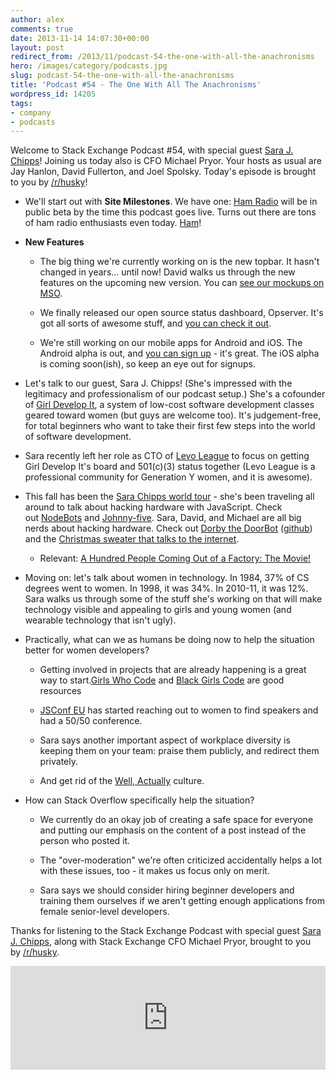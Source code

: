 ```yaml
---
author: alex
comments: true
date: 2013-11-14 14:07:30+00:00
layout: post
redirect_from: /2013/11/podcast-54-the-one-with-all-the-anachronisms
hero: /images/category/podcasts.jpg
slug: podcast-54-the-one-with-all-the-anachronisms
title: 'Podcast #54 - The One With All The Anachronisms'
wordpress_id: 14205
tags:
- company
- podcasts
---
```


Welcome to Stack Exchange Podcast #54, with special guest [Sara J. Chipps](http://sarajchipps.com/)! Joining us today also is CFO Michael Pryor. Your hosts as usual are Jay Hanlon, David Fullerton, and Joel Spolsky. Today's episode is brought to you by [/r/husky](http://reddit.com/r/husky)!



	
  * We'll start out with **Site Milestones**. We have one: [Ham Radio](http://ham.stackexchange.com/?utm_source=seblog&utm_medium=link&utm_campaign=podcast&utm_content=podcast54) will be in public beta by the time this podcast goes live. Turns out there are tons of ham radio enthusiasts even today. [Ham](http://media.tumblr.com/tumblr_mc58hpTHQ81qiau0f.gif)!

	
  * **New Features**

	
    * The big thing we're currently working on is the new topbar. It hasn't changed in years... until now! David walks us through the new features on the upcoming new version. You can [see our mockups on MSO](http://meta.stackoverflow.com/questions/198613/feedback-request-new-top-bar-and-multicollider-redesign?utm_source=seblog&utm_medium=link&utm_campaign=podcast&utm_content=podcast54).

	
    * We finally released our open source status dashboard, Opserver. It's got all sorts of awesome stuff, and [you can check it out](https://github.com/opserver/Opserver).

	
    * We're still working on our mobile apps for Android and iOS. The Android alpha is out, and [you can sign up](http://meta.stackoverflow.com/questions/190200/help-us-test-the-alpha-version-of-our-android-app?utm_source=seblog&utm_medium=link&utm_campaign=podcast&utm_content=podcast54) - it's great. The iOS alpha is coming soon(ish), so keep an eye out for signups.




	
  * Let's talk to our guest, Sara J. Chipps! (She's impressed with the legitimacy and professionalism of our podcast setup.) She's a cofounder of [Girl Develop It](http://www.girldevelopit.com/), a system of low-cost software development classes geared toward women (but guys are welcome too). It's judgement-free, for total beginners who want to take their first few steps into the world of software development.

	
  * Sara recently left her role as CTO of [Levo League](http://www.levo.com/) to focus on getting Girl Develop It's board and 501(c)(3) status together (Levo League is a professional community for Generation Y women, and it is awesome).

	
  * This fall has been the [Sara Chipps world tour](http://sarajchipps.com/speaking) - she's been traveling all around to talk about hacking hardware with JavaScript. Check out [NodeBots](http://nodebots.io/) and [Johnny-five](https://github.com/rwaldron/johnny-five). Sara, David, and Michael are all big nerds about hacking hardware. Check out [Dorby the DoorBot](http://rbrtr.com/post/44142337865/dorby-the-doorbot) ([github](https://github.com/LevoLeague/dorby)) and the [Christmas sweater that talks to the internet](http://developers.levoleague.com/post/39445070833/open-sourcing-our-arduino-powered-christmas-sweater).

	
    * Relevant: [A Hundred People Coming Out of a Factory: The Movie!](http://www.youtube.com/watch?v=OYpKZx090UE)




	
  * Moving on: let's talk about women in technology. In 1984, 37% of CS degrees went to women. In 1998, it was 34%. In 2010-11, it was 12%.  Sara walks us through some of the stuff she's working on that will make technology visible and appealing to girls and young women (and wearable technology that isn't ugly).

	
  * Practically, what can we as humans be doing now to help the situation better for women developers?

	
    * Getting involved in projects that are already happening is a great way to start.[Girls Who Code](http://www.girlswhocode.com/) and [Black Girls Code](http://www.blackgirlscode.com/) are good resources

	
    * [JSConf EU](http://2013.jsconf.eu/) has started reaching out to women to find speakers and had a 50/50 conference.

	
    * Sara says another important aspect of workplace diversity is keeping them on your team: praise them publicly, and redirect them privately.

	
    * And get rid of the [Well, Actually](http://tirania.org/blog/archive/2011/Feb-17.html) culture.




	
  * How can Stack Overflow specifically help the situation?

	
    * We currently do an okay job of creating a safe space for everyone and putting our emphasis on the content of a post instead of the person who posted it.

	
    * The "over-moderation" we're often criticized accidentally helps a lot with these issues, too - it makes us focus only on merit.

	
    * Sara says we should consider hiring beginner developers and training them ourselves if we aren't getting enough applications from female senior-level developers.





Thanks for listening to the Stack Exchange Podcast with special guest [Sara J. Chipps](https://twitter.com/sarajchipps), along with Stack Exchange CFO Michael Pryor, brought to you by [/r/husky](http://reddit.com/r/husky).


<iframe src="https://w.soundcloud.com/player/?url=https%3A//api.soundcloud.com/tracks/120103057" height="166" width="100%" frameborder="no" scrolling="no"></iframe></p>